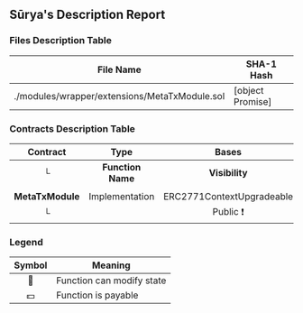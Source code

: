 ## Sūrya's Description Report

### Files Description Table


|  File Name  |  SHA-1 Hash  |
|-------------|--------------|
| ./modules/wrapper/extensions/MetaTxModule.sol | [object Promise] |


### Contracts Description Table


|  Contract  |         Type        |       Bases      |                  |                 |
|:----------:|:-------------------:|:----------------:|:----------------:|:---------------:|
|     └      |  **Function Name**  |  **Visibility**  |  **Mutability**  |  **Modifiers**  |
||||||
| **MetaTxModule** | Implementation | ERC2771ContextUpgradeable |||
| └ | <Constructor> | Public ❗️ | 🛑  | ERC2771ContextUpgradeable |


### Legend

|  Symbol  |  Meaning  |
|:--------:|-----------|
|    🛑    | Function can modify state |
|    💵    | Function is payable |
